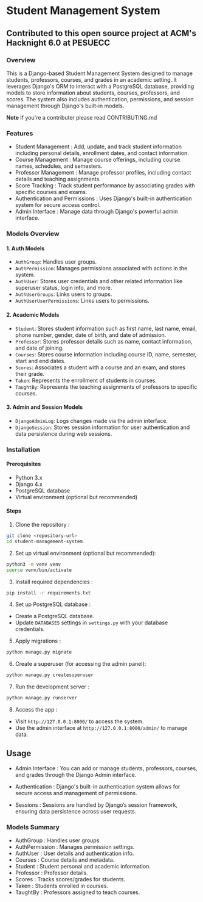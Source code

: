 # Student Management System

## Contributed to this open source project at ACM's Hacknight 6.0 at PESUECC
### Overview
This is a  Django-based Student Management System  designed to manage students, professors, courses, and grades in an academic setting. It leverages Django's ORM to interact with a PostgreSQL database, providing models to store information about students, courses, professors, and scores. The system also includes authentication, permissions, and session management through Django's built-in models.

**Note** If you're a contributer please read CONTRIBUTING.md

### Features
-  Student Management : Add, update, and track student information including personal details, enrollment dates, and contact information.
-  Course Management : Manage course offerings, including course names, schedules, and semesters.
-  Professor Management : Manage professor profiles, including contact details and teaching assignments.
-  Score Tracking : Track student performance by associating grades with specific courses and exams.
-  Authentication and Permissions : Uses Django's built-in authentication system for secure access control.
-  Admin Interface : Manage data through Django's powerful admin interface.

### Models Overview

#### 1.  Auth Models 
- `AuthGroup`: Handles user groups.
- `AuthPermission`: Manages permissions associated with actions in the system.
- `AuthUser`: Stores user credentials and other related information like superuser status, login info, and more.
- `AuthUserGroups`: Links users to groups.
- `AuthUserUserPermissions`: Links users to permissions.

#### 2.  Academic Models 
- `Student`: Stores student information such as first name, last name, email, phone number, gender, date of birth, and date of admission.
- `Professor`: Stores professor details such as name, contact information, and date of joining.
- `Courses`: Stores course information including course ID, name, semester, start and end dates.
- `Scores`: Associates a student with a course and an exam, and stores their grade.
- `Taken`: Represents the enrollment of students in courses.
- `TaughtBy`: Represents the teaching assignments of professors to specific courses.

#### 3.  Admin and Session Models 
- `DjangoAdminLog`: Logs changes made via the admin interface.
- `DjangoSession`: Stores session information for user authentication and data persistence during web sessions.

### Installation

#### Prerequisites
- Python 3.x
- Django 4.x
- PostgreSQL database
- Virtual environment (optional but recommended)

#### Steps
1.  Clone the repository :
   ```bash
   git clone <repository-url>
   cd student-management-system
   ```

2.  Set up virtual environment  (optional but recommended):
   ```bash
   python3 -m venv venv
   source venv/bin/activate
   ```

3.  Install required dependencies :
   ```bash
   pip install -r requirements.txt
   ```

4.  Set up PostgreSQL database :
   - Create a PostgreSQL database.
   - Update `DATABASES` settings in `settings.py` with your database credentials.

5.  Apply migrations :
   ```bash
   python manage.py migrate
   ```

6.  Create a superuser  (for accessing the admin panel):
   ```bash
   python manage.py createsuperuser
   ```

7.  Run the development server :
   ```bash
   python manage.py runserver
   ```

8.  Access the app :
   - Visit `http://127.0.0.1:8000/` to access the system.
   - Use the admin interface at `http://127.0.0.1:8000/admin/` to manage data.

## Usage

-  Admin Interface : 
   You can add or manage students, professors, courses, and grades through the Django Admin interface.
   
-  Authentication : 
   Django's built-in authentication system allows for secure access and management of permissions.

-  Sessions : 
   Sessions are handled by Django’s session framework, ensuring data persistence across user requests.

### Models Summary
-  AuthGroup : Handles user groups.
-  AuthPermission : Manages permission settings.
-  AuthUser : User details and authentication info.
-  Courses : Course details and metadata.
-  Student : Student personal and academic information.
-  Professor : Professor details.
-  Scores : Tracks scores/grades for students.
-  Taken : Students enrolled in courses.
-  TaughtBy : Professors assigned to teach courses.

